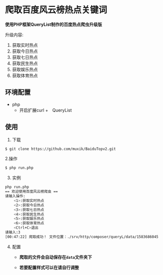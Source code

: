 # 爬取百度风云榜热点关键词

__使用PHP框架QueryList制作的百度热点爬虫升级版__

升级内容:

1. 获取实时热点
2. 获取今日热点
3. 获取七日热点
4. 获取民生热点
5. 获取娱乐热点
6. 获取体育热点


## 环境配置

- php
    + 开启扩展curl
    +　QueryList
## 使用

1. 下载
```bash
$ git clone https://github.com/muxik/BaiduTopv2.git
```

2.操作

```bash
$ php run.php 
```

3. 实例

```bash
php run.php
== 欢迎使用百度风云榜爬虫 ==
请输入操作:
    <1>:获取实时热点
    <2>:获取今日热点
    <3>:获取七日热点
    <4>:获取民生热点
    <5>:获取娱乐热点
    <6>:获取体育热点
    <Ctrl+C>退出
请输入:3
[00:47:22] 爬取成功！ 文件位置：./srv/http/composer/queryL/data/1583686045--七日热点排行榜.txt

```
4. 配置

    - __爬取的文件会自动保存在`data`文件夹下__

    - __若要配置样式可以在请自行调整__